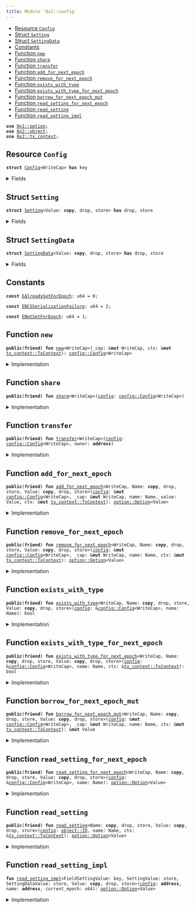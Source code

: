 ```yaml
---
title: Module `0x2::config`
---
```




-  [Resource `Config`](#0x2_config_Config)
-  [Struct `Setting`](#0x2_config_Setting)
-  [Struct `SettingData`](#0x2_config_SettingData)
-  [Constants](#@Constants_0)
-  [Function `new`](#0x2_config_new)
-  [Function `share`](#0x2_config_share)
-  [Function `transfer`](#0x2_config_transfer)
-  [Function `add_for_next_epoch`](#0x2_config_add_for_next_epoch)
-  [Function `remove_for_next_epoch`](#0x2_config_remove_for_next_epoch)
-  [Function `exists_with_type`](#0x2_config_exists_with_type)
-  [Function `exists_with_type_for_next_epoch`](#0x2_config_exists_with_type_for_next_epoch)
-  [Function `borrow_for_next_epoch_mut`](#0x2_config_borrow_for_next_epoch_mut)
-  [Function `read_setting_for_next_epoch`](#0x2_config_read_setting_for_next_epoch)
-  [Function `read_setting`](#0x2_config_read_setting)
-  [Function `read_setting_impl`](#0x2_config_read_setting_impl)


<pre><code><b>use</b> <a href="../move-stdlib/option.md#0x1_option">0x1::option</a>;
<b>use</b> <a href="../sui-framework/object.md#0x2_object">0x2::object</a>;
<b>use</b> <a href="../sui-framework/tx_context.md#0x2_tx_context">0x2::tx_context</a>;
</code></pre>



<a name="0x2_config_Config"></a>

## Resource `Config`



<pre><code><b>struct</b> <a href="../sui-framework/config.md#0x2_config_Config">Config</a>&lt;WriteCap&gt; <b>has</b> key
</code></pre>



<details>
<summary>Fields</summary>


<dl>
<dt>
<code>id: <a href="../sui-framework/object.md#0x2_object_UID">object::UID</a></code>
</dt>
<dd>

</dd>
</dl>


</details>

<a name="0x2_config_Setting"></a>

## Struct `Setting`



<pre><code><b>struct</b> <a href="../sui-framework/config.md#0x2_config_Setting">Setting</a>&lt;Value: <b>copy</b>, drop, store&gt; <b>has</b> drop, store
</code></pre>



<details>
<summary>Fields</summary>


<dl>
<dt>
<code>data: <a href="../move-stdlib/option.md#0x1_option_Option">option::Option</a>&lt;<a href="../sui-framework/config.md#0x2_config_SettingData">config::SettingData</a>&lt;Value&gt;&gt;</code>
</dt>
<dd>

</dd>
</dl>


</details>

<a name="0x2_config_SettingData"></a>

## Struct `SettingData`



<pre><code><b>struct</b> <a href="../sui-framework/config.md#0x2_config_SettingData">SettingData</a>&lt;Value: <b>copy</b>, drop, store&gt; <b>has</b> drop, store
</code></pre>



<details>
<summary>Fields</summary>


<dl>
<dt>
<code>newer_value_epoch: u64</code>
</dt>
<dd>

</dd>
<dt>
<code>newer_value: <a href="../move-stdlib/option.md#0x1_option_Option">option::Option</a>&lt;Value&gt;</code>
</dt>
<dd>

</dd>
<dt>
<code>older_value_opt: <a href="../move-stdlib/option.md#0x1_option_Option">option::Option</a>&lt;Value&gt;</code>
</dt>
<dd>

</dd>
</dl>


</details>

<a name="@Constants_0"></a>

## Constants


<a name="0x2_config_EAlreadySetForEpoch"></a>



<pre><code><b>const</b> <a href="../sui-framework/config.md#0x2_config_EAlreadySetForEpoch">EAlreadySetForEpoch</a>: u64 = 0;
</code></pre>



<a name="0x2_config_EBCSSerializationFailure"></a>



<pre><code><b>const</b> <a href="../sui-framework/config.md#0x2_config_EBCSSerializationFailure">EBCSSerializationFailure</a>: u64 = 2;
</code></pre>



<a name="0x2_config_ENotSetForEpoch"></a>



<pre><code><b>const</b> <a href="../sui-framework/config.md#0x2_config_ENotSetForEpoch">ENotSetForEpoch</a>: u64 = 1;
</code></pre>



<a name="0x2_config_new"></a>

## Function `new`



<pre><code><b>public</b>(<b>friend</b>) <b>fun</b> <a href="../sui-framework/config.md#0x2_config_new">new</a>&lt;WriteCap&gt;(_cap: &<b>mut</b> WriteCap, ctx: &<b>mut</b> <a href="../sui-framework/tx_context.md#0x2_tx_context_TxContext">tx_context::TxContext</a>): <a href="../sui-framework/config.md#0x2_config_Config">config::Config</a>&lt;WriteCap&gt;
</code></pre>



<details>
<summary>Implementation</summary>


<pre><code><b>public</b>(package) <b>fun</b> <a href="../sui-framework/config.md#0x2_config_new">new</a>&lt;WriteCap&gt;(_cap: &<b>mut</b> WriteCap, ctx: &<b>mut</b> TxContext): <a href="../sui-framework/config.md#0x2_config_Config">Config</a>&lt;WriteCap&gt; {
    <a href="../sui-framework/config.md#0x2_config_Config">Config</a>&lt;WriteCap&gt; { id: <a href="../sui-framework/object.md#0x2_object_new">object::new</a>(ctx) }
}
</code></pre>



</details>

<a name="0x2_config_share"></a>

## Function `share`



<pre><code><b>public</b>(<b>friend</b>) <b>fun</b> <a href="../sui-framework/config.md#0x2_config_share">share</a>&lt;WriteCap&gt;(<a href="../sui-framework/config.md#0x2_config">config</a>: <a href="../sui-framework/config.md#0x2_config_Config">config::Config</a>&lt;WriteCap&gt;)
</code></pre>



<details>
<summary>Implementation</summary>


<pre><code><b>public</b>(package) <b>fun</b> <a href="../sui-framework/config.md#0x2_config_share">share</a>&lt;WriteCap&gt;(<a href="../sui-framework/config.md#0x2_config">config</a>: <a href="../sui-framework/config.md#0x2_config_Config">Config</a>&lt;WriteCap&gt;) {
    <a href="../sui-framework/transfer.md#0x2_transfer_share_object">transfer::share_object</a>(<a href="../sui-framework/config.md#0x2_config">config</a>)
}
</code></pre>



</details>

<a name="0x2_config_transfer"></a>

## Function `transfer`



<pre><code><b>public</b>(<b>friend</b>) <b>fun</b> <a href="../sui-framework/transfer.md#0x2_transfer">transfer</a>&lt;WriteCap&gt;(<a href="../sui-framework/config.md#0x2_config">config</a>: <a href="../sui-framework/config.md#0x2_config_Config">config::Config</a>&lt;WriteCap&gt;, owner: <b>address</b>)
</code></pre>



<details>
<summary>Implementation</summary>


<pre><code><b>public</b>(package) <b>fun</b> <a href="../sui-framework/transfer.md#0x2_transfer">transfer</a>&lt;WriteCap&gt;(<a href="../sui-framework/config.md#0x2_config">config</a>: <a href="../sui-framework/config.md#0x2_config_Config">Config</a>&lt;WriteCap&gt;, owner: <b>address</b>) {
    <a href="../sui-framework/transfer.md#0x2_transfer_transfer">transfer::transfer</a>(<a href="../sui-framework/config.md#0x2_config">config</a>, owner)
}
</code></pre>



</details>

<a name="0x2_config_add_for_next_epoch"></a>

## Function `add_for_next_epoch`



<pre><code><b>public</b>(<b>friend</b>) <b>fun</b> <a href="../sui-framework/config.md#0x2_config_add_for_next_epoch">add_for_next_epoch</a>&lt;WriteCap, Name: <b>copy</b>, drop, store, Value: <b>copy</b>, drop, store&gt;(<a href="../sui-framework/config.md#0x2_config">config</a>: &<b>mut</b> <a href="../sui-framework/config.md#0x2_config_Config">config::Config</a>&lt;WriteCap&gt;, _cap: &<b>mut</b> WriteCap, name: Name, value: Value, ctx: &<b>mut</b> <a href="../sui-framework/tx_context.md#0x2_tx_context_TxContext">tx_context::TxContext</a>): <a href="../move-stdlib/option.md#0x1_option_Option">option::Option</a>&lt;Value&gt;
</code></pre>



<details>
<summary>Implementation</summary>


<pre><code><b>public</b>(package) <b>fun</b> <a href="../sui-framework/config.md#0x2_config_add_for_next_epoch">add_for_next_epoch</a>&lt;
    WriteCap,
    Name: <b>copy</b> + drop + store,
    Value: <b>copy</b> + drop + store,
&gt;(
    <a href="../sui-framework/config.md#0x2_config">config</a>: &<b>mut</b> <a href="../sui-framework/config.md#0x2_config_Config">Config</a>&lt;WriteCap&gt;,
    _cap: &<b>mut</b> WriteCap,
    name: Name,
    value: Value,
    ctx: &<b>mut</b> TxContext,
): Option&lt;Value&gt; {
    <b>let</b> epoch = ctx.epoch();
    <b>if</b> (!field::exists_(&<a href="../sui-framework/config.md#0x2_config">config</a>.id, name)) {
        <b>let</b> sobj = <a href="../sui-framework/config.md#0x2_config_Setting">Setting</a> {
            data: <a href="../move-stdlib/option.md#0x1_option_some">option::some</a>(<a href="../sui-framework/config.md#0x2_config_SettingData">SettingData</a> {
                newer_value_epoch: epoch,
                newer_value: <a href="../move-stdlib/option.md#0x1_option_some">option::some</a>(value),
                older_value_opt: <a href="../move-stdlib/option.md#0x1_option_none">option::none</a>(),
            }),
        };
        field::add(&<b>mut</b> <a href="../sui-framework/config.md#0x2_config">config</a>.id, name, sobj);
        <a href="../move-stdlib/option.md#0x1_option_none">option::none</a>()
    } <b>else</b> {
        <b>let</b> sobj: &<b>mut</b> <a href="../sui-framework/config.md#0x2_config_Setting">Setting</a>&lt;Value&gt; = field::borrow_mut(&<b>mut</b> <a href="../sui-framework/config.md#0x2_config">config</a>.id, name);
        <b>let</b> <a href="../sui-framework/config.md#0x2_config_SettingData">SettingData</a> {
            newer_value_epoch,
            newer_value,
            older_value_opt,
        } = sobj.data.extract();
        <b>let</b> (older_value_opt, removed_value) =
            <b>if</b> (epoch &gt; newer_value_epoch) {
                // <b>if</b> the `newer_value` is for a previous epoch, <b>move</b> it <b>to</b> `older_value_opt`
                (<b>move</b> newer_value, <b>move</b> older_value_opt)
            } <b>else</b> {
                // the current epoch cannot be less than the `newer_value_epoch`
                <b>assert</b>!(epoch == newer_value_epoch);
                // <b>if</b> the `newer_value` is for the current epoch, then the <a href="../move-stdlib/option.md#0x1_option">option</a> must be `none`
                <b>assert</b>!(newer_value.is_none(), <a href="../sui-framework/config.md#0x2_config_EAlreadySetForEpoch">EAlreadySetForEpoch</a>);
                (<b>move</b> older_value_opt, <a href="../move-stdlib/option.md#0x1_option_none">option::none</a>())
            };
        sobj.data.fill(<a href="../sui-framework/config.md#0x2_config_SettingData">SettingData</a> {
            newer_value_epoch: epoch,
            newer_value: <a href="../move-stdlib/option.md#0x1_option_some">option::some</a>(value),
            older_value_opt,
        });
        removed_value
    }
}
</code></pre>



</details>

<a name="0x2_config_remove_for_next_epoch"></a>

## Function `remove_for_next_epoch`



<pre><code><b>public</b>(<b>friend</b>) <b>fun</b> <a href="../sui-framework/config.md#0x2_config_remove_for_next_epoch">remove_for_next_epoch</a>&lt;WriteCap, Name: <b>copy</b>, drop, store, Value: <b>copy</b>, drop, store&gt;(<a href="../sui-framework/config.md#0x2_config">config</a>: &<b>mut</b> <a href="../sui-framework/config.md#0x2_config_Config">config::Config</a>&lt;WriteCap&gt;, _cap: &<b>mut</b> WriteCap, name: Name, ctx: &<b>mut</b> <a href="../sui-framework/tx_context.md#0x2_tx_context_TxContext">tx_context::TxContext</a>): <a href="../move-stdlib/option.md#0x1_option_Option">option::Option</a>&lt;Value&gt;
</code></pre>



<details>
<summary>Implementation</summary>


<pre><code><b>public</b>(package) <b>fun</b> <a href="../sui-framework/config.md#0x2_config_remove_for_next_epoch">remove_for_next_epoch</a>&lt;
    WriteCap,
    Name: <b>copy</b> + drop + store,
    Value: <b>copy</b> + drop + store,
&gt;(
    <a href="../sui-framework/config.md#0x2_config">config</a>: &<b>mut</b> <a href="../sui-framework/config.md#0x2_config_Config">Config</a>&lt;WriteCap&gt;,
    _cap: &<b>mut</b> WriteCap,
    name: Name,
    ctx: &<b>mut</b> TxContext,
): Option&lt;Value&gt; {
    <b>let</b> epoch = ctx.epoch();
    <b>if</b> (!field::exists_(&<a href="../sui-framework/config.md#0x2_config">config</a>.id, name)) <b>return</b> <a href="../move-stdlib/option.md#0x1_option_none">option::none</a>();
    <b>let</b> sobj: &<b>mut</b> <a href="../sui-framework/config.md#0x2_config_Setting">Setting</a>&lt;Value&gt; = field::borrow_mut(&<b>mut</b> <a href="../sui-framework/config.md#0x2_config">config</a>.id, name);
    <b>let</b> <a href="../sui-framework/config.md#0x2_config_SettingData">SettingData</a> {
        newer_value_epoch,
        newer_value,
        older_value_opt,
    } = sobj.data.extract();
    <b>let</b> (older_value_opt, removed_value) =
        <b>if</b> (epoch &gt; newer_value_epoch) {
            // <b>if</b> the `newer_value` is for a previous epoch, <b>move</b> it <b>to</b> `older_value_opt`
            (<b>move</b> newer_value, <a href="../move-stdlib/option.md#0x1_option_none">option::none</a>())
        } <b>else</b> {
            // the current epoch cannot be less than the `newer_value_epoch`
            <b>assert</b>!(epoch == newer_value_epoch);
            (<b>move</b> older_value_opt, <b>move</b> newer_value)
        };
    <b>let</b> older_value_opt_is_none = older_value_opt.is_none();
    sobj.data.fill(<a href="../sui-framework/config.md#0x2_config_SettingData">SettingData</a> {
        newer_value_epoch: epoch,
        newer_value: <a href="../move-stdlib/option.md#0x1_option_none">option::none</a>(),
        older_value_opt,
    });
    <b>if</b> (older_value_opt_is_none) {
        field::remove&lt;_, <a href="../sui-framework/config.md#0x2_config_Setting">Setting</a>&lt;Value&gt;&gt;(&<b>mut</b> <a href="../sui-framework/config.md#0x2_config">config</a>.id, name);
    };
    removed_value
}
</code></pre>



</details>

<a name="0x2_config_exists_with_type"></a>

## Function `exists_with_type`



<pre><code><b>public</b>(<b>friend</b>) <b>fun</b> <a href="../sui-framework/config.md#0x2_config_exists_with_type">exists_with_type</a>&lt;WriteCap, Name: <b>copy</b>, drop, store, Value: <b>copy</b>, drop, store&gt;(<a href="../sui-framework/config.md#0x2_config">config</a>: &<a href="../sui-framework/config.md#0x2_config_Config">config::Config</a>&lt;WriteCap&gt;, name: Name): bool
</code></pre>



<details>
<summary>Implementation</summary>


<pre><code><b>public</b>(package) <b>fun</b> <a href="../sui-framework/config.md#0x2_config_exists_with_type">exists_with_type</a>&lt;
    WriteCap,
    Name: <b>copy</b> + drop + store,
    Value: <b>copy</b> + drop + store,
&gt;(
    <a href="../sui-framework/config.md#0x2_config">config</a>: &<a href="../sui-framework/config.md#0x2_config_Config">Config</a>&lt;WriteCap&gt;,
    name: Name,
): bool {
    field::exists_with_type&lt;_, <a href="../sui-framework/config.md#0x2_config_Setting">Setting</a>&lt;Value&gt;&gt;(&<a href="../sui-framework/config.md#0x2_config">config</a>.id, name)
}
</code></pre>



</details>

<a name="0x2_config_exists_with_type_for_next_epoch"></a>

## Function `exists_with_type_for_next_epoch`



<pre><code><b>public</b>(<b>friend</b>) <b>fun</b> <a href="../sui-framework/config.md#0x2_config_exists_with_type_for_next_epoch">exists_with_type_for_next_epoch</a>&lt;WriteCap, Name: <b>copy</b>, drop, store, Value: <b>copy</b>, drop, store&gt;(<a href="../sui-framework/config.md#0x2_config">config</a>: &<a href="../sui-framework/config.md#0x2_config_Config">config::Config</a>&lt;WriteCap&gt;, name: Name, ctx: &<a href="../sui-framework/tx_context.md#0x2_tx_context_TxContext">tx_context::TxContext</a>): bool
</code></pre>



<details>
<summary>Implementation</summary>


<pre><code><b>public</b>(package) <b>fun</b> <a href="../sui-framework/config.md#0x2_config_exists_with_type_for_next_epoch">exists_with_type_for_next_epoch</a>&lt;
    WriteCap,
    Name: <b>copy</b> + drop + store,
    Value: <b>copy</b> + drop + store,
&gt;(
    <a href="../sui-framework/config.md#0x2_config">config</a>: &<a href="../sui-framework/config.md#0x2_config_Config">Config</a>&lt;WriteCap&gt;,
    name: Name,
    ctx: &TxContext,
): bool {
    field::exists_with_type&lt;_, <a href="../sui-framework/config.md#0x2_config_Setting">Setting</a>&lt;Value&gt;&gt;(&<a href="../sui-framework/config.md#0x2_config">config</a>.id, name) && {
        <b>let</b> epoch = ctx.epoch();
        <b>let</b> sobj: &<a href="../sui-framework/config.md#0x2_config_Setting">Setting</a>&lt;Value&gt; = field::borrow(&<a href="../sui-framework/config.md#0x2_config">config</a>.id, name);
        epoch == sobj.data.borrow().newer_value_epoch &&
        sobj.data.borrow().newer_value.is_some()
    }
}
</code></pre>



</details>

<a name="0x2_config_borrow_for_next_epoch_mut"></a>

## Function `borrow_for_next_epoch_mut`



<pre><code><b>public</b>(<b>friend</b>) <b>fun</b> <a href="../sui-framework/config.md#0x2_config_borrow_for_next_epoch_mut">borrow_for_next_epoch_mut</a>&lt;WriteCap, Name: <b>copy</b>, drop, store, Value: <b>copy</b>, drop, store&gt;(<a href="../sui-framework/config.md#0x2_config">config</a>: &<b>mut</b> <a href="../sui-framework/config.md#0x2_config_Config">config::Config</a>&lt;WriteCap&gt;, _cap: &<b>mut</b> WriteCap, name: Name, ctx: &<b>mut</b> <a href="../sui-framework/tx_context.md#0x2_tx_context_TxContext">tx_context::TxContext</a>): &<b>mut</b> Value
</code></pre>



<details>
<summary>Implementation</summary>


<pre><code><b>public</b>(package) <b>fun</b> <a href="../sui-framework/config.md#0x2_config_borrow_for_next_epoch_mut">borrow_for_next_epoch_mut</a>&lt;
    WriteCap,
    Name: <b>copy</b> + drop + store,
    Value: <b>copy</b> + drop + store,
&gt;(
    <a href="../sui-framework/config.md#0x2_config">config</a>: &<b>mut</b> <a href="../sui-framework/config.md#0x2_config_Config">Config</a>&lt;WriteCap&gt;,
    _cap: &<b>mut</b> WriteCap,
    name: Name,
    ctx: &<b>mut</b> TxContext,
): &<b>mut</b> Value {
    <b>let</b> epoch = ctx.epoch();
    <b>let</b> sobj: &<b>mut</b> <a href="../sui-framework/config.md#0x2_config_Setting">Setting</a>&lt;Value&gt; = field::borrow_mut(&<b>mut</b> <a href="../sui-framework/config.md#0x2_config">config</a>.id, name);
    <b>let</b> data = sobj.data.borrow_mut();
    <b>assert</b>!(data.newer_value_epoch == epoch, <a href="../sui-framework/config.md#0x2_config_ENotSetForEpoch">ENotSetForEpoch</a>);
    <b>assert</b>!(data.newer_value.is_some(), <a href="../sui-framework/config.md#0x2_config_ENotSetForEpoch">ENotSetForEpoch</a>);
    data.newer_value.borrow_mut()
}
</code></pre>



</details>

<a name="0x2_config_read_setting_for_next_epoch"></a>

## Function `read_setting_for_next_epoch`



<pre><code><b>public</b>(<b>friend</b>) <b>fun</b> <a href="../sui-framework/config.md#0x2_config_read_setting_for_next_epoch">read_setting_for_next_epoch</a>&lt;WriteCap, Name: <b>copy</b>, drop, store, Value: <b>copy</b>, drop, store&gt;(<a href="../sui-framework/config.md#0x2_config">config</a>: &<a href="../sui-framework/config.md#0x2_config_Config">config::Config</a>&lt;WriteCap&gt;, name: Name): <a href="../move-stdlib/option.md#0x1_option_Option">option::Option</a>&lt;Value&gt;
</code></pre>



<details>
<summary>Implementation</summary>


<pre><code><b>public</b>(package) <b>fun</b> <a href="../sui-framework/config.md#0x2_config_read_setting_for_next_epoch">read_setting_for_next_epoch</a>&lt;
    WriteCap,
    Name: <b>copy</b> + drop + store,
    Value: <b>copy</b> + drop + store,
&gt;(
    <a href="../sui-framework/config.md#0x2_config">config</a>: &<a href="../sui-framework/config.md#0x2_config_Config">Config</a>&lt;WriteCap&gt;,
    name: Name,
): Option&lt;Value&gt; {
    <b>if</b> (!field::exists_with_type&lt;_, <a href="../sui-framework/config.md#0x2_config_Setting">Setting</a>&lt;Value&gt;&gt;(&<a href="../sui-framework/config.md#0x2_config">config</a>.id, name)) <b>return</b> <a href="../move-stdlib/option.md#0x1_option_none">option::none</a>();
    <b>let</b> sobj: &<a href="../sui-framework/config.md#0x2_config_Setting">Setting</a>&lt;Value&gt; = field::borrow(&<a href="../sui-framework/config.md#0x2_config">config</a>.id, name);
    <b>let</b> data = sobj.data.borrow();
    data.newer_value
}
</code></pre>



</details>

<a name="0x2_config_read_setting"></a>

## Function `read_setting`



<pre><code><b>public</b>(<b>friend</b>) <b>fun</b> <a href="../sui-framework/config.md#0x2_config_read_setting">read_setting</a>&lt;Name: <b>copy</b>, drop, store, Value: <b>copy</b>, drop, store&gt;(<a href="../sui-framework/config.md#0x2_config">config</a>: <a href="../sui-framework/object.md#0x2_object_ID">object::ID</a>, name: Name, ctx: &<a href="../sui-framework/tx_context.md#0x2_tx_context_TxContext">tx_context::TxContext</a>): <a href="../move-stdlib/option.md#0x1_option_Option">option::Option</a>&lt;Value&gt;
</code></pre>



<details>
<summary>Implementation</summary>


<pre><code><b>public</b>(package) <b>fun</b> <a href="../sui-framework/config.md#0x2_config_read_setting">read_setting</a>&lt;Name: <b>copy</b> + drop + store, Value: <b>copy</b> + drop + store&gt;(
    <a href="../sui-framework/config.md#0x2_config">config</a>: ID,
    name: Name,
    ctx: &TxContext,
): Option&lt;Value&gt; {
    <b>use</b> sui::dynamic_field::Field;
    <b>let</b> config_id = <a href="../sui-framework/config.md#0x2_config">config</a>.to_address();
    <b>let</b> setting_df = field::hash_type_and_key(config_id, name);
    <a href="../sui-framework/config.md#0x2_config_read_setting_impl">read_setting_impl</a>&lt;Field&lt;Name, <a href="../sui-framework/config.md#0x2_config_Setting">Setting</a>&lt;Value&gt;&gt;, <a href="../sui-framework/config.md#0x2_config_Setting">Setting</a>&lt;Value&gt;, <a href="../sui-framework/config.md#0x2_config_SettingData">SettingData</a>&lt;Value&gt;, Value&gt;(
        config_id,
        setting_df,
        ctx.epoch(),
    )
}
</code></pre>



</details>

<a name="0x2_config_read_setting_impl"></a>

## Function `read_setting_impl`



<pre><code><b>fun</b> <a href="../sui-framework/config.md#0x2_config_read_setting_impl">read_setting_impl</a>&lt;FieldSettingValue: key, SettingValue: store, SettingDataValue: store, Value: <b>copy</b>, drop, store&gt;(<a href="../sui-framework/config.md#0x2_config">config</a>: <b>address</b>, name: <b>address</b>, current_epoch: u64): <a href="../move-stdlib/option.md#0x1_option_Option">option::Option</a>&lt;Value&gt;
</code></pre>



<details>
<summary>Implementation</summary>


<pre><code><b>native</b> <b>fun</b> <a href="../sui-framework/config.md#0x2_config_read_setting_impl">read_setting_impl</a>&lt;
    FieldSettingValue: key,
    SettingValue: store,
    SettingDataValue: store,
    Value: <b>copy</b> + drop + store,
&gt;(
    <a href="../sui-framework/config.md#0x2_config">config</a>: <b>address</b>,
    name: <b>address</b>,
    current_epoch: u64,
): Option&lt;Value&gt;;
</code></pre>



</details>
